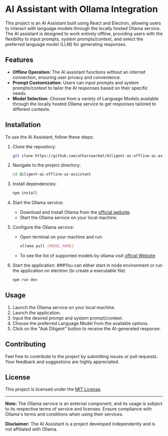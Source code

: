 # AI Assistant with Ollama Integration

This project is an AI Assistant built using React and Electron, allowing users to interact with language models through the locally hosted Ollama service. The AI assistant is designed to work entirely offline, providing users with the flexibility to input prompts, system prompts/context, and select the preferred language model (LLM) for generating responses.

## Features

- **Offline Operation:** The AI assistant functions without an internet connection, ensuring user privacy and convenience.
- **Prompt Customization:** Users can input prompts and system prompts/context to tailor the AI responses based on their specific needs.
- **Model Selection:** Choose from a variety of Language Models available through the locally hosted Ollama service to get responses tailored to different contexts.

## Installation

To use the AI Assistant, follow these steps:

1. Clone the repository:

   ```bash
   git clone https://github.com/atharvaarbat/diligent-ai-offline-ai-assistant.git
   ```

2. Navigate to the project directory:

   ```bash
   cd diligent-ai-offline-ai-assistant
   ```

3. Install dependencies:

   ```bash
   npm install
   ```

4. Start the Ollama service:

   - Download and install Ollama from the [official website](https://www.ollama.ai/).
   - Start the Ollama service on your local machine.

5. Configure the Ollama service:

   - Open terminal on your machine and run
      ```bash
      ollama pull [MODEL_NAME]
      ```
   - To see the list of supported models by ollama visit [offcial Website](https://ollama.com/library)
   

6. Start the application:
   ###You can either start in node environment or run the application on electron (to create a executable file)
   ```bash
   npm run dev
   ```

## Usage

1. Launch the Ollama service on your local machine.
2. Launch the application.
3. Input the desired prompt and system prompt/context.
4. Choose the preferred Language Model from the available options.
5. Click on the "Ask Diligent" button to receive the AI-generated response.

## Contributing

Feel free to contribute to the project by submitting issues or pull requests. Your feedback and suggestions are highly appreciated.

## License

This project is licensed under the [MIT License](LICENSE).

---

**Note:** The Ollama service is an external component, and its usage is subject to its respective terms of service and licenses. Ensure compliance with Ollama's terms and conditions when using their services.

**Disclaimer:** The AI Assistant is a project developed independently and is not affiliated with Ollama.
